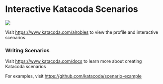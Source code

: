 # Interactive Katacoda Scenarios

[![](http://shields.katacoda.com/katacoda/alrobles/count.svg)](https://www.katacoda.com/alrobles "Get your profile on Katacoda.com")

Visit https://www.katacoda.com/alrobles to view the profile and interactive scenarios

### Writing Scenarios
Visit https://www.katacoda.com/docs to learn more about creating Katacoda scenarios

For examples, visit https://github.com/katacoda/scenario-example
